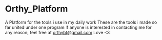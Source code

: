 # Orthy_Platform
A Platform for the tools i use in my daily work
These are the tools i made so far united under one program
If anyone is interested in contacting me for any reason, feel free at orthybt@gmail.com
Love <3
